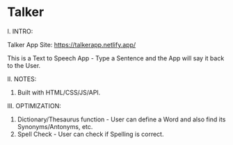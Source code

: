 # Talker
I. INTRO:

Talker App Site: https://talkerapp.netlify.app/

This is a Text to Speech App - Type a Sentence and the App will say it back to the User.

II. NOTES:

1. Built with HTML/CSS/JS/API.

III. OPTIMIZATION:

1. Dictionary/Thesaurus function - User can define a Word and also find its Synonyms/Antonyms, etc.
2. Spell Check - User can check if Spelling is correct.

